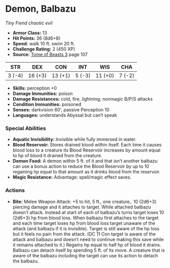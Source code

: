 # Demon, Balbazu

*Tiny* *Fiend* *chaotic evil*

- **Armor Class:** 13
- **Hit Points:** 36 (8d6+8)
- **Speed:** walk 10 ft. swim 20 ft.
- **Challenge Rating:** 2 (450 XP)
- **Source:** [Tome of Beasts 3](https://koboldpress.com/kpstore/product/tome-of-beasts-3-for-5th-edition/) page 107

| STR | DEX | CON | INT | WIS | CHA |
| --- | --- | --- | --- | --- | --- |
| 3 (-4) | 16 (+3) | 13 (+1) | 5 (-3) | 11 (+0) | 7 (-2) |

- **Skills:** perception +0
- **Damage Immunities:** poison
- **Damage Resistances:** cold, fire, lightning; nonmagic B/P/S attacks
- **Condition Immunities:** poisoned
- **Senses:** darkvision 60', passive Perception 10
- **Languages:** understands Abyssal but can’t speak
### Special Abilities
- **Aquatic Invisibility:** Invisible while fully immersed in water.
- **Blood Reservoir:** Stores drained blood within itself. Each time it causes blood loss to a creature its Blood Reservoir increases by amount equal to hp of blood it drained from the creature.
- **Demon Food:** A demon within 5 ft. of it and that isn’t another balbazu can use a bonus action to reduce the Blood Reservoir by up to 10 regaining hp equal to that amount as it drinks blood from the reservoir.
- **Magic Resistance:** Advantage: spell/magic effect saves.
### Actions
- **Bite:** Melee Weapon Attack: +5 to hit, 5 ft., one creature,. 10 (2d6+3) piercing damage and it attaches to target. While attached balbazu doesn’t attack. Instead at start of each of balbazu’s turns target loses 10 (2d6+3) hp from blood loss. When balbazu first attaches to the target and each time target loses hp from blood loss target unaware of the attack (and balbazu if it is invisible). Target is still aware of the hp loss but it feels no pain from the attack. (DC 11 Con target is aware of the attack and balbazu and doesn’t need to continue making this save while it remains attached to it.) Regains hp equal to half hp of blood it drains. Balbazu can detach itself by spending 5 ft. of its move. A creature that is aware of the balbazu including the target can use its action to detach the balbazu.


